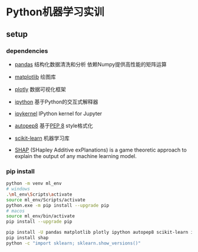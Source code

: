 # Python机器学习实训

## setup

### dependencies

- [pandas](https://github.com/pandas-dev/pandas) 结构化数据清洗和分析 依赖Numpy提供高性能的矩阵运算

- [matplotlib](https://github.com/matplotlib/matplotlib) 绘图库

- [plotly](https://github.com/plotly/plotly.py) 数据可视化框架

- [ipython](https://github.com/ipython/ipython) 基于Python的交互式解释器

- [ipykernel](https://github.com/ipython/ipykernel) IPython kernel for Jupyter

- [autopep8](https://github.com/hhatto/autopep8) 基于[PEP 8](https://pep8.org) style格式化

- [scikit-learn](https://github.com/scikit-learn/scikit-learn) 机器学习库

- [SHAP](https://pypi.org/project/shap) (SHapley Additive exPlanations) is a game theoretic approach to explain the output of any machine learning model.

### pip install

```sh
python -m venv ml_env
# windows
.\ml_env\Scripts\activate
source ml_env/Scripts/activate
python.exe -m pip install --upgrade pip
# macos
source ml_env/bin/activate
pip install --upgrade pip
```

```sh
pip install -U pandas matplotlib plotly ipython autopep8 scikit-learn ipykernel
pip install shap
python -c "import sklearn; sklearn.show_versions()"

```
